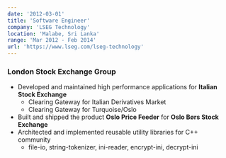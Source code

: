 ```yaml
---
date: '2012-03-01'
title: 'Software Engineer'
company: 'LSEG Technology'
location: 'Malabe, Sri Lanka'
range: 'Mar 2012 - Feb 2014'
url: 'https://www.lseg.com/lseg-technology'
---
```


### London Stock Exchange Group

- Developed and maintained high performance applications for **Italian Stock Exchange**
  - Clearing Gateway for Italian Derivatives Market
  - Clearing Gateway for Turquoise/Oslo
- Built and shipped the product **Oslo Price Feeder** for **Oslo Børs Stock Exchange**
- Architected and implemented reusable utility libraries for C++ community
  - file-io, string-tokenizer, ini-reader, encrypt-ini, decrypt-ini
